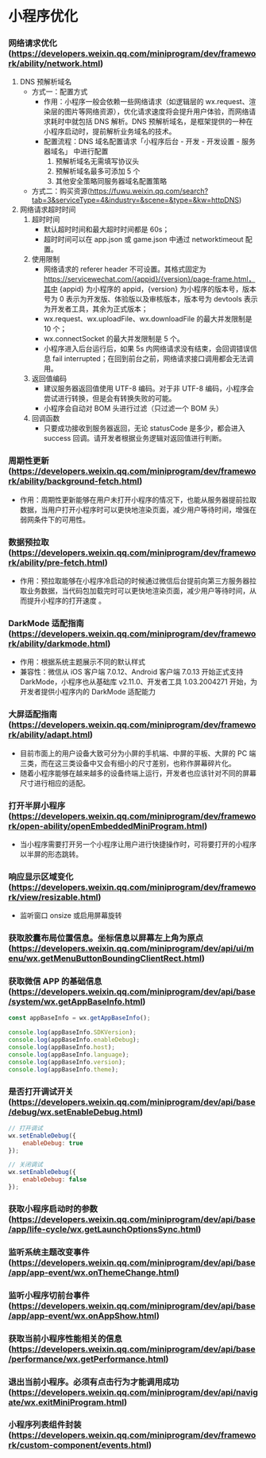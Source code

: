 # 小程序优化

### 网络请求优化(https://developers.weixin.qq.com/miniprogram/dev/framework/ability/network.html)

1.  DNS 预解析域名
    -   方式一：配置方式
        -   作用：小程序一般会依赖一些网络请求（如逻辑层的 wx.request、渲染层的图片等网络资源），优化请求速度将会提升用户体验，而网络请求耗时中就包括 DNS 解析。DNS 预解析域名，是框架提供的一种在小程序启动时，提前解析业务域名的技术。
        -   配置流程：DNS 域名配置请求「小程序后台 - 开发 - 开发设置 - 服务器域名」 中进行配置
            1.  预解析域名无需填写协议头
            2.  预解析域名最多可添加 5 个
            3.  其他安全策略同服务器域名配置策略
    -   方式二：购买资源(https://fuwu.weixin.qq.com/search?tab=3&serviceType=4&industry=&scene=&type=&kw=httpDNS)
2.  网络请求超时时间
    1.  超时时间
        -   默认超时时间和最大超时时间都是 60s；
        -   超时时间可以在 app.json 或 game.json 中通过 networktimeout 配置。
    2.  使用限制
        -   网络请求的 referer header 不可设置。其格式固定为 https://servicewechat.com/{appid}/{version}/page-frame.html，其中 {appid} 为小程序的 appid，{version} 为小程序的版本号，版本号为 0 表示为开发版、体验版以及审核版本，版本号为 devtools 表示为开发者工具，其余为正式版本；
        -   wx.request、wx.uploadFile、wx.downloadFile 的最大并发限制是 10 个；
        -   wx.connectSocket 的最大并发限制是 5 个。
        -   小程序进入后台运行后，如果 5s 内网络请求没有结束，会回调错误信息 fail interrupted；在回到前台之前，网络请求接口调用都会无法调用。
    3.  返回值编码
        -   建议服务器返回值使用 UTF-8 编码。对于非 UTF-8 编码，小程序会尝试进行转换，但是会有转换失败的可能。
        -   小程序会自动对 BOM 头进行过滤（只过滤一个 BOM 头）
    4.  回调函数
        -   只要成功接收到服务器返回，无论 statusCode 是多少，都会进入 success 回调。请开发者根据业务逻辑对返回值进行判断。

### 周期性更新(https://developers.weixin.qq.com/miniprogram/dev/framework/ability/background-fetch.html)

-   作用：周期性更新能够在用户未打开小程序的情况下，也能从服务器提前拉取数据，当用户打开小程序时可以更快地渲染页面，减少用户等待时间，增强在弱网条件下的可用性。

### 数据预拉取(https://developers.weixin.qq.com/miniprogram/dev/framework/ability/pre-fetch.html)

-   作用：预拉取能够在小程序冷启动的时候通过微信后台提前向第三方服务器拉取业务数据，当代码包加载完时可以更快地渲染页面，减少用户等待时间，从而提升小程序的打开速度 。

### DarkMode 适配指南(https://developers.weixin.qq.com/miniprogram/dev/framework/ability/darkmode.html)

-   作用：根据系统主题展示不同的默认样式
-   兼容性：微信从 iOS 客户端 7.0.12、Android 客户端 7.0.13 开始正式支持 DarkMode，小程序也从基础库 v2.11.0、开发者工具 1.03.2004271 开始，为开发者提供小程序内的 DarkMode 适配能力

### 大屏适配指南(https://developers.weixin.qq.com/miniprogram/dev/framework/ability/adapt.html)

-   目前市面上的用户设备大致可分为小屏的手机端、中屏的平板、大屏的 PC 端三类，而在这三类设备中又会有细小的尺寸差别，也称作屏幕碎片化。
-   随着小程序能够在越来越多的设备终端上运行，开发者也应该针对不同的屏幕尺寸进行相应的适配。

### 打开半屏小程序(https://developers.weixin.qq.com/miniprogram/dev/framework/open-ability/openEmbeddedMiniProgram.html)

-   当小程序需要打开另一个小程序让用户进行快捷操作时，可将要打开的小程序以半屏的形态跳转。

### 响应显示区域变化(https://developers.weixin.qq.com/miniprogram/dev/framework/view/resizable.html)

-   监听窗口 onsize 或启用屏幕旋转

### 获取胶囊布局位置信息。坐标信息以屏幕左上角为原点(https://developers.weixin.qq.com/miniprogram/dev/api/ui/menu/wx.getMenuButtonBoundingClientRect.html)

### 获取微信 APP 的基础信息(https://developers.weixin.qq.com/miniprogram/dev/api/base/system/wx.getAppBaseInfo.html)

```js
const appBaseInfo = wx.getAppBaseInfo();

console.log(appBaseInfo.SDKVersion);
console.log(appBaseInfo.enableDebug);
console.log(appBaseInfo.host);
console.log(appBaseInfo.language);
console.log(appBaseInfo.version);
console.log(appBaseInfo.theme);
```

### 是否打开调试开关(https://developers.weixin.qq.com/miniprogram/dev/api/base/debug/wx.setEnableDebug.html)

```js
// 打开调试
wx.setEnableDebug({
    enableDebug: true
});

// 关闭调试
wx.setEnableDebug({
    enableDebug: false
});
```

### 获取小程序启动时的参数(https://developers.weixin.qq.com/miniprogram/dev/api/base/app/life-cycle/wx.getLaunchOptionsSync.html)

### 监听系统主题改变事件(https://developers.weixin.qq.com/miniprogram/dev/api/base/app/app-event/wx.onThemeChange.html)

### 监听小程序切前台事件(https://developers.weixin.qq.com/miniprogram/dev/api/base/app/app-event/wx.onAppShow.html)

### 获取当前小程序性能相关的信息(https://developers.weixin.qq.com/miniprogram/dev/api/base/performance/wx.getPerformance.html)

### 退出当前小程序。必须有点击行为才能调用成功(https://developers.weixin.qq.com/miniprogram/dev/api/navigate/wx.exitMiniProgram.html)

### 小程序列表组件封装(https://developers.weixin.qq.com/miniprogram/dev/framework/custom-component/events.html)
